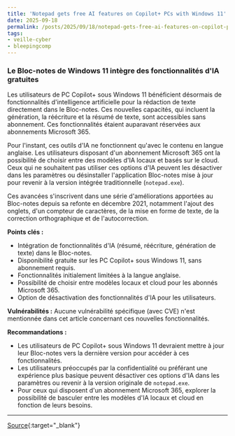 ```yaml
---
title: 'Notepad gets free AI features on Copilot+ PCs with Windows 11'
date: 2025-09-18
permalink: /posts/2025/09/18/notepad-gets-free-ai-features-on-copilot-pcs-with-windows-11/
tags:
- veille-cyber
- bleepingcomp
---
```

### Le Bloc-notes de Windows 11 intègre des fonctionnalités d'IA gratuites

Les utilisateurs de PC Copilot+ sous Windows 11 bénéficient désormais de fonctionnalités d'intelligence artificielle pour la rédaction de texte directement dans le Bloc-notes. Ces nouvelles capacités, qui incluent la génération, la réécriture et la résumé de texte, sont accessibles sans abonnement. Ces fonctionnalités étaient auparavant réservées aux abonnements Microsoft 365.

Pour l'instant, ces outils d'IA ne fonctionnent qu'avec le contenu en langue anglaise. Les utilisateurs disposant d'un abonnement Microsoft 365 ont la possibilité de choisir entre des modèles d'IA locaux et basés sur le cloud. Ceux qui ne souhaitent pas utiliser ces options d'IA peuvent les désactiver dans les paramètres ou désinstaller l'application Bloc-notes mise à jour pour revenir à la version intégrée traditionnelle (`notepad.exe`).

Ces avancées s'inscrivent dans une série d'améliorations apportées au Bloc-notes depuis sa refonte en décembre 2021, notamment l'ajout des onglets, d'un compteur de caractères, de la mise en forme de texte, de la correction orthographique et de l'autocorrection.

**Points clés :**
*   Intégration de fonctionnalités d'IA (résumé, réécriture, génération de texte) dans le Bloc-notes.
*   Disponibilité gratuite sur les PC Copilot+ sous Windows 11, sans abonnement requis.
*   Fonctionnalités initialement limitées à la langue anglaise.
*   Possibilité de choisir entre modèles locaux et cloud pour les abonnés Microsoft 365.
*   Option de désactivation des fonctionnalités d'IA pour les utilisateurs.

**Vulnérabilités :**
Aucune vulnérabilité spécifique (avec CVE) n'est mentionnée dans cet article concernant ces nouvelles fonctionnalités.

**Recommandations :**
*   Les utilisateurs de PC Copilot+ sous Windows 11 devraient mettre à jour leur Bloc-notes vers la dernière version pour accéder à ces fonctionnalités.
*   Les utilisateurs préoccupés par la confidentialité ou préférant une expérience plus basique peuvent désactiver ces options d'IA dans les paramètres ou revenir à la version originale de `notepad.exe`.
*   Pour ceux qui disposent d'un abonnement Microsoft 365, explorer la possibilité de basculer entre les modèles d'IA locaux et cloud en fonction de leurs besoins.

---
[Source](https://www.bleepingcomputer.com/news/microsoft/notepad-gets-free-ai-features-on-copilot-plus-pcs-with-windows-11/){:target="_blank"}
